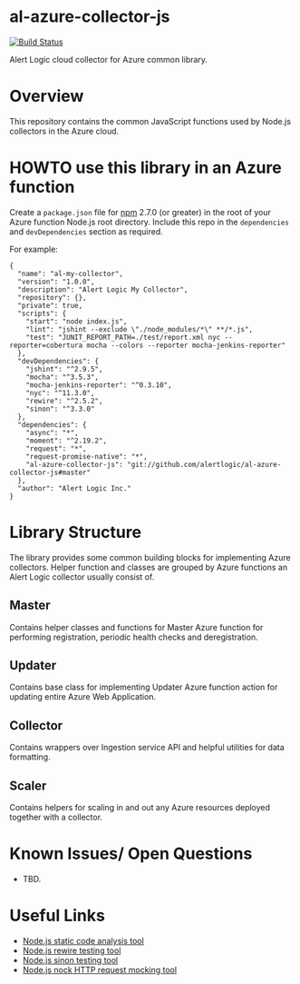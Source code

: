 # al-azure-collector-js

[![Build Status](https://secure.travis-ci.org/alertlogic/al-azure-collector-js.png?branch=master)](http://travis-ci.org/alertlogic/al-azure-collector-js)

Alert Logic cloud collector for Azure common library.


# Overview

This repository contains the common JavaScript functions used by Node.js collectors in the Azure cloud.

# HOWTO use this library in an Azure function

Create a `package.json` file for [npm](https://www.npmjs.com/) 2.7.0 (or greater) in the root of your Azure function Node.js root directory.  Include this repo in the `dependencies` and `devDependencies` section as required.  

For example:

```
{
  "name": "al-my-collector",
  "version": "1.0.0",
  "description": "Alert Logic My Collector",
  "repository": {},
  "private": true,
  "scripts": {
    "start": "node index.js",
    "lint": "jshint --exclude \"./node_modules/*\" **/*.js",
    "test": "JUNIT_REPORT_PATH=./test/report.xml nyc --reporter=cobertura mocha --colors --reporter mocha-jenkins-reporter"
  },
  "devDependencies": {
    "jshint": "^2.9.5",
    "mocha": "^3.5.3",
    "mocha-jenkins-reporter": "^0.3.10",
    "nyc": "^11.3.0",
    "rewire": "^2.5.2",
    "sinon": "^3.3.0"
  },
  "dependencies": {
    "async": "*",
    "moment": "^2.19.2",
    "request": "*",
    "request-promise-native": "*",
    "al-azure-collector-js": "git://github.com/alertlogic/al-azure-collector-js#master"
  },
  "author": "Alert Logic Inc."
}
```

# Library Structure

The library provides some common building blocks for implementing Azure collectors.
Helper function and classes are grouped by Azure functions an Alert Logic collector usually consist of.

## Master

Contains helper classes and functions for Master Azure function for performing registration, periodic health checks and deregistration.

## Updater

Contains base class for implementing Updater Azure function action for updating entire Azure Web Application. 

## Collector

Contains wrappers over Ingestion service API and helpful utilities for data formatting.

## Scaler

Contains helpers for scaling in and out any Azure resources deployed together with a collector.


# Known Issues/ Open Questions

- TBD.

# Useful Links

- [Node.js static code analysis tool](http://jshint.com/install/)
- [Node.js rewire testing tool](https://github.com/jhnns/rewire)
- [Node.js sinon testing tool](http://sinonjs.org/)
- [Node.js nock HTTP request mocking tool](https://github.com/nock/nock)

